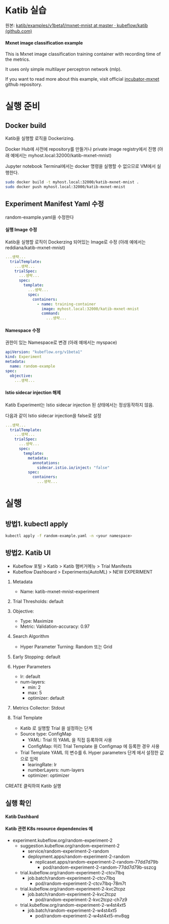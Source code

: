# Katib 실습

원본: [katib/examples/v1beta1/mxnet-mnist at master · kubeflow/katib (github.com)](https://github.com/kubeflow/katib/tree/master/examples/v1beta1/)

#### Mxnet image classification example

This is Mxnet image classification training container with recording time of the metrics.

It uses only simple multilayer perceptron network (mlp).

If you want to read more about this example, visit official [incubator-mxnet](https://github.com/apache/incubator-mxnet/tree/master/example/image-classification) github repository.

# 실행 준비

## Docker build

Katib을 실행할 로직을 Dockerizing.

Docker Hub에 사전에 repository를 만들거나 private image registry에서 진행 (아래 예에서는 myhost.local:32000/katib-mxnet-mnist)

Jupyter notebook Terminal에서는 docker 명령을 실행할 수 없으므로 VM에서 실행한다.

```bash
sudo docker build -t myhost.local:32000/katib-mxnet-mnist .
sudo docker push myhost.local:32000/katib-mxnet-mnist
```

## Experiment Manifest Yaml 수정

random-example.yaml을 수정한다

#### 실행 Image 수정

Katib을 실행할 로직이 Dockerzing 되어있는 Image로 수정 (아래 예에서는 reddiana/katib-mxnet-mnist)

```yaml
...생략...
  trialTemplate:
    ...생략...
    trialSpec:
      ...생략...
      spec:
        template:
          ...생략...
          spec:
            containers:
              - name: training-container
                image: myhost.local:32000/katib-mxnet-mnist
                command:
                  ...생략...
```

#### Namespace 수정

권한이 있는 Namespace로 변경 (아래 예에서는 myspace)

```yaml
apiVersion: "kubeflow.org/v1beta1"
kind: Experiment
metadata:
  name: random-example
spec:
  objective:       
    ...생략...
```

#### Istio sidecar injection 해제

Katib Experiment는 Istio sidecar injection 된 상태에서는 정상동작하지 않음.

다음과 같이 Istio sidecar injection을 false로 설정

```yaml
...생략...
  trialTemplate:
    ...생략...
    trialSpec:
      ...생략...
      spec:
        template:
          metadata:
            annotations:
              sidecar.istio.io/inject: "false"
          spec:
            containers:
              ...생략...
```

# 실행

## 방법1. kubectl apply

```bash
kubectl apply -f random-example.yaml -n <your namespace>
```

## 방법2. Katib UI 

- Kubeflow 포털 > Katib > Katib 햄버거메뉴 > Trial Manifests
- Kubeflow Dashboard > Experiments(AutoML) > NEW EXPERIMENT 

1. Metadata
    - Name: katib-mxnet-mnist-experiment
2. Trial Thresholds: default
3. Objective:
    - Type: Maximize
    - Metric: Validation-accuracy: 0.97
    
4. Search Algorithm
    - Hyper Parameter Turning: Random 또는 Grid

5. Early Stopping: default
6. Hyper Parameters
    - lr: default
    - num-layers: 
      - min: 2
      - max: 5
      - optimizer: default
7. Metrics Collector: Stdout
8. Trial Template
    - Katib 로 실행할 Trial 을 설정하는 단계
    - Source type: ConfigMap 
      - YAML: Trial 의 YAML 을 직접 등록하여 사용
      - ConfigMap: 미리 Trial Template 을 Configmap 에 등록한 경우 사용
    - Trial Template YAML 의 변수를 6. Hyper parameters 단계 에서 설정한 값으로 입력
      - learingRate: lr
      - numberLayers: num-layers
      - optimizer: optimizer

CREATE 클릭하여 Katib 실행


## 실행 확인

#### Katib Dashbard

#### Katib 관련 K8s resource dependencies 예

- experiment.kubeflow.org/random-experiment-2
  - suggestion.kubeflow.org/random-experiment-2
    - service/random-experiment-2-random
    - deployment.apps/random-experiment-2-random
      - replicaset.apps/random-experiment-2-random-77dd7d79b
        - pod/random-experiment-2-random-77dd7d79b-sszcg
  - trial.kubeflow.org/random-experiment-2-ctcv7lbq
    - job.batch/random-experiment-2-ctcv7lbq
      - pod/random-experiment-2-ctcv7lbq-78m7t
  - trial.kubeflow.org/random-experiment-2-kvc2tcpz
    - job.batch/random-experiment-2-kvc2tcpz
      - pod/random-experiment-2-kvc2tcpz-ch7z9
  - trial.kubeflow.org/random-experiment-2-w4st4xt5
    - job.batch/random-experiment-2-w4st4xt5
      - pod/random-experiment-2-w4st4xt5-mv8qg

